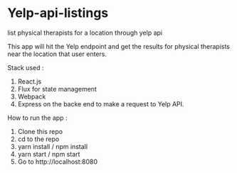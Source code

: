 # Yelp-api-listings
list physical therapists for a location through yelp api

This app will hit the Yelp endpoint and get the results for physical therapists near the location that user enters.

Stack used :

1. React.js
2. Flux for state management
3. Webpack
4. Express on the backe end to make a request to Yelp API.

How to run the app :

1. Clone this repo
2. cd to the repo
3. yarn install / npm install
4. yarn start / npm start
5. Go to http://localhost:8080
